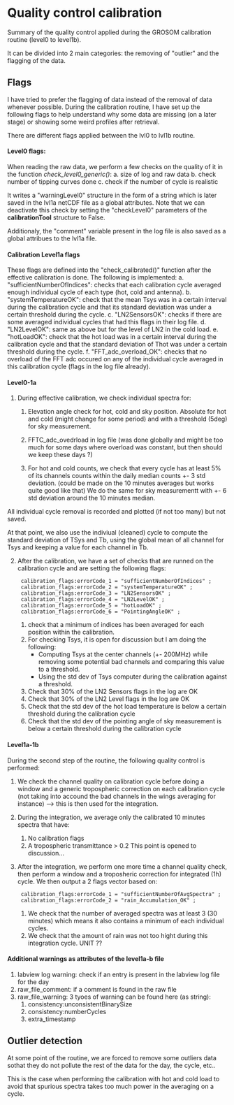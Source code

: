# Quality control calibration

Summary of the quality control applied during the GROSOM calibration routine (level0 to level1b).

It can be divided into 2 main categories: the removing of "outlier" and the flagging of the data.

## Flags
I have tried to prefer the flagging of data instead of the removal of data whenever possible. During the calibration routine, I have set up the following flags to help understand why some data are missing (on a later stage) or showing some weird profiles after retrieval. 

There are different flags applied between the lvl0 to lvl1b routine.

#### Level0 flags:
When reading the raw data, we perform a few checks on the quality of it in the function *check_level0_generic()*:
a. size of log and raw data
b. check number of tipping curves done
c. check if the number of cycle is realistic

It writes a "warningLevel0" structure in the form of a string which is later saved in the lvl1a netCDF file as a global attributes. Note that we can deactivate this check by setting the "checkLevel0" parameters of the **calibrationTool** structure to False.

Additionaly, the "comment" variable present in the log file is also saved as a global attribues to the lvl1a file.

#### Calibration Level1a flags
These flags are defined into the "check_calibrated()" function after the effective calibration is done. The following is implemented:
a. "sufficientNumberOfIndices": checks that each calibration cycle averaged enough individual cycle of each type (hot, cold and antenna).
b. "systemTemperatureOK": check that the mean Tsys was in a certain interval during the calibration cycle and that its standard deviation was under a certain threshold during the cycle. 
c. "LN2SensorsOK": checks if there are some averaged individual cycles that had this flags in their log file. 
d. "LN2LevelOK": same as above but for the level of LN2 in the cold load.
e. "hotLoadOK": check that the hot load was in a certain interval during the calibration cycle and that the standard deviation of Thot was under a certain threshold during the cycle. 
f. "FFT_adc_overload_OK": checks that no overload of the FFT adc occured on any of the individual cycle averaged in this calibration cycle (flags in the log file already).

 
#### Level0-1a
1. During effective calibration, we check individual spectra for:

    1. Elevation angle check for hot, cold and sky position. Absolute for hot and cold (might change for some period) and with a threshold (5deg) for sky measurement.
    
    2. FFTC_adc_ovedrload in log file (was done globally and might be too much for some days where overload was constant, but then should we keep these days ?)

    3. For hot and cold counts, we check that every cycle has at least 5% of its channels counts within the daily median counts +- 3 std deviation. (could be made on the 10 minutes averages but works quite good like that) We do the same for sky measurementt with +- 6 std deviation around the 10 minutes median.

All individual cycle removal is recorded and plotted (if not too many) but not saved. 

At that point, we also use the indiviual (cleaned) cycle to compute the standard deviation of TSys and Tb, using the global mean of all channel for Tsys and keeping a value for each channel in Tb.

2. After the calibration, we have a set of checks that are runned on the calibration cycle and are setting the following flags:

  		calibration_flags:errorCode_1 = "sufficientNumberOfIndices" ;
  		calibration_flags:errorCode_2 = "systemTemperatureOK" ;
  		calibration_flags:errorCode_3 = "LN2SensorsOK" ;
  		calibration_flags:errorCode_4 = "LN2LevelOK" ;
  		calibration_flags:errorCode_5 = "hotLoadOK" ;
  		calibration_flags:errorCode_6 = "PointingAngleOK" ;

    1. check that a minimum of indices has been averaged for each position within the calibration.
    2. For checking Tsys, it is open for discussion but I am doing the following:
        * Computing Tsys at the center channels (+- 200MHz) while removing some potential bad channels and comparing this value to a threshold.
        * Using the std dev of Tsys computer during the calibration against a threshold.
    3. Check that 30% of the LN2 Sensors flags in the log are OK
    4. Check that 30% of the LN2 Level flags in the log are OK
    5. Check that the std dev of the hot load temperature is below a certain threshold during the calibration cycle
    6. Check that the std dev of the pointing angle of sky measurement is below a certain threshold during the calibration cycle

#### Level1a-1b
During the second step of the routine, the following quality control is performed:
1. We check the channel quality on calibration cycle before doing a window and a generic tropospheric correction on each calibration cycle (not taking into accound the bad channels in the wings averaging for instance) --> this is then used for the integration.

2. During the integration, we average only the calibrated 10 minutes spectra that have:
    1. No calibration flags
    2. A tropospheric transmittance > 0.2 
This point is opened to discussion...

3. After the integration, we perform one more time a channel quality check, then perform a window and a troposheric correction for integrated (1h) cycle. We then output a 2 flags vector based on:

  		calibration_flags:errorCode_1 = "sufficientNumberOfAvgSpectra" ;
  		calibration_flags:errorCode_2 = "rain_Accumulation_OK" ;

    1. We check that the number of averaged spectra was at least 3 (30 minutes) which means it also contains a minimum of each individual cycles. 
    2. We check that the amount of rain was not too hight during this integration cycle. UNIT ??


#### Additional warnings as attributes of the level1a-b file
1. labview log warning: check if an entry is present in the labview log file for the day
2. raw_file_comment: if a comment is found in the raw file
3. raw_file_warning: 3 tyoes of warning can be found here (as string):
    1. consistency:unconsistentBinarySize
    2. consistency:numberCycles
    3. extra_timestamp


## Outlier detection
At some point of the routine, we are forced to remove some outliers data sothat they do not pollute the rest of the data for the day, the cycle, etc.. 

This is the case when performing the calibration with hot and cold load to avoid that spurious spectra takes too much power in the averaging on a cycle. 